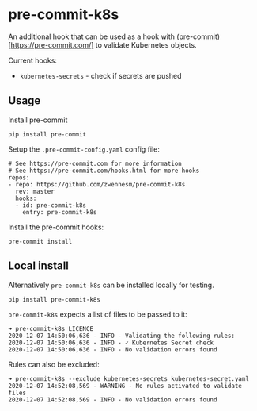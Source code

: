 # pre-commit-k8s

An additional hook that can be used as a hook with (pre-commit)[https://pre-commit.com/] to validate Kubernetes objects.

Current hooks:

* `kubernetes-secrets` - check if secrets are pushed

## Usage

Install pre-commit

```
pip install pre-commit
```

Setup the `.pre-commit-config.yaml` config file:

```
# See https://pre-commit.com for more information
# See https://pre-commit.com/hooks.html for more hooks
repos:
- repo: https://github.com/zwennesm/pre-commit-k8s
  rev: master
  hooks:
  - id: pre-commit-k8s
    entry: pre-commit-k8s
```

Install the pre-commit hooks:

```
pre-commit install
```

## Local install

Alternatively `pre-commit-k8s` can be installed locally for testing.

```
pip install pre-commit-k8s
```

`pre-commit-k8s` expects a list of files to be passed to it:

```
➜ pre-commit-k8s LICENCE                                          
2020-12-07 14:50:06,636 - INFO - Validating the following rules:
2020-12-07 14:50:06,636 - INFO - ✓ Kubernetes Secret check
2020-12-07 14:50:06,636 - INFO - No validation errors found
```

Rules can also be excluded:

```
➜ pre-commit-k8s --exclude kubernetes-secrets kubernetes-secret.yaml 
2020-12-07 14:52:08,569 - WARNING - No rules activated to validate files
2020-12-07 14:52:08,569 - INFO - No validation errors found
```